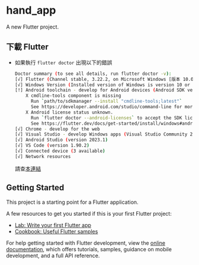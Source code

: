 # hand_app

A new Flutter project.

## 下載 Flutter

- 如果執行 `flutter doctor` 出現以下的錯誤

  ```bash
  Doctor summary (to see all details, run flutter doctor -v):
  [√] Flutter (Channel stable, 3.22.2, on Microsoft Windows [版本 10.0.22631.3737], locale zh-TW)
  [√] Windows Version (Installed version of Windows is version 10 or higher)
  [!] Android toolchain - develop for Android devices (Android SDK version 34.0.0)
      X cmdline-tools component is missing
        Run `path/to/sdkmanager --install "cmdline-tools;latest"`
        See https://developer.android.com/studio/command-line for more details.
      X Android license status unknown.
        Run `flutter doctor --android-licenses` to accept the SDK licenses.
        See https://flutter.dev/docs/get-started/install/windows#android-setup for more details.
  [√] Chrome - develop for the web
  [√] Visual Studio - develop Windows apps (Visual Studio Community 2022 17.5.1)
  [√] Android Studio (version 2023.1)
  [√] VS Code (version 1.90.2)
  [√] Connected device (3 available)
  [√] Network resources
  ```

  請查[本連結](https://stackoverflow.com/questions/71286680/flutter-doctor-cmdline-tools-component-is-missing)

## Getting Started

This project is a starting point for a Flutter application.

A few resources to get you started if this is your first Flutter project:

- [Lab: Write your first Flutter app](https://docs.flutter.dev/get-started/codelab)
- [Cookbook: Useful Flutter samples](https://docs.flutter.dev/cookbook)

For help getting started with Flutter development, view the
[online documentation](https://docs.flutter.dev/), which offers tutorials,
samples, guidance on mobile development, and a full API reference.
